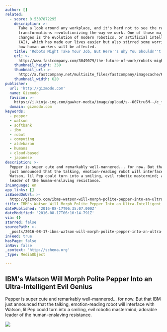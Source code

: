 ```yaml
---
author: []
related:
  - score: 0.5307872295
    description: >-
      Take a look around any workplace, and it's hard not to see the radical
      transformations revolutionizing the way we work. One of those major
      changes is the evolution of modern robotics, or artificial intelligence
      (AI), which has made our lives easier but also stirred some worries as to
      how human workers will be affected.
    title: 'Robots Might Take Your Job, But Here''s Why You Shouldn''t Worry'
    url: >-
      http://www.fastcompany.com/3049079/the-future-of-work/robots-might-take-your-job-but-heres-why-you-shouldnt-worry
    thumbnail_height: 350
    thumbnail_url: >-
      http://a.fastcompany.net/multisite_files/fastcompany/imagecache/620x350/poster/2015/07/3049079-poster-p-1-robots-might-take-your-job-but-heres-why-you-shouldnt-worry.jpg
    thumbnail_width: 620
publisher:
  url: 'http://gizmodo.com'
  name: Gizmodo
  favicon: >-
    https://i.kinja-img.com/gawker-media/image/upload/s--O07tru6M--/c_fill,fl_progressive,g_center,h_80,q_80,w_80/fdj3buryz5nuzyf2k620.png
  domain: gizmodo.com
keywords:
  - pepper
  - watson
  - softbank
  - ibm
  - robot
  - computing
  - aldebaran
  - humans
  - cloud-based
  - japanese
description: >-
  Pepper is super cute and remarkably well-mannered... for now. But that IBM
  just announced that the talking, emotion-reading robot will interface with
  Watson, lil Pep could turn into a smiling, evil robotic mastermind; adorable
  leader of the human-enslaving resistance.
inLanguage: en
app_links: []
isBasedOnUrl: >-
  http://gizmodo.com/ibms-watson-will-morph-polite-pepper-into-an-ultra-inte-1751590465
title: IBM's Watson Will Morph Polite Pepper Into an Ultra-Intelligent Evil Genius
datePublished: '2016-08-17T06:35:07.000Z'
dateModified: '2016-08-17T06:10:14.791Z'
via: {}
starred: false
sourcePath: >-
  _posts/2016-08-17-ibms-watson-will-morph-polite-pepper-into-an-ultra-intellig.md
inFeed: true
hasPage: false
inNav: false
_context: 'http://schema.org'
_type: MediaObject

---
```

<article style=""><h1>IBM's Watson Will Morph Polite Pepper Into an Ultra-Intelligent Evil Genius</h1><p>Pepper is super cute and remarkably well-mannered... for now. But that IBM just announced that the talking, emotion-reading robot will interface with Watson, lil Pep could turn into a smiling, evil robotic mastermind; adorable leader of the human-enslaving resistance.</p><img src="https://i.kinja-img.com/gawker-media/image/upload/s--B1a3vIGC--/c_fill,fl_progressive,g_center,h_450,q_80,w_800/mffsngel2ni8vntttunb.jpg" /></article>